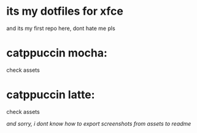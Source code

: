 <h1>its my dotfiles for xfce </h1>



and its my first repo here, dont hate me pls



<h1>catppuccin mocha:</h1>
check assets





<h1>catppuccin latte:</h1>
check assets 




<i>and sorry, i dont know how to export screenshots from assets to readme</i>
